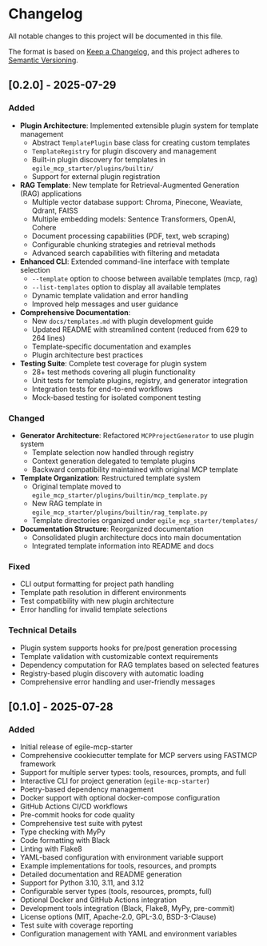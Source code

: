 # Changelog

All notable changes to this project will be documented in this file.

The format is based on [Keep a Changelog](https://keepachangelog.com/en/1.0.0/),
and this project adheres to [Semantic Versioning](https://semver.org/spec/v2.0.0.html).

## [0.2.0] - 2025-07-29

### Added
- **Plugin Architecture**: Implemented extensible plugin system for template management
  - Abstract `TemplatePlugin` base class for creating custom templates
  - `TemplateRegistry` for plugin discovery and management
  - Built-in plugin discovery for templates in `egile_mcp_starter/plugins/builtin/`
  - Support for external plugin registration
- **RAG Template**: New template for Retrieval-Augmented Generation (RAG) applications
  - Multiple vector database support: Chroma, Pinecone, Weaviate, Qdrant, FAISS
  - Multiple embedding models: Sentence Transformers, OpenAI, Cohere
  - Document processing capabilities (PDF, text, web scraping)
  - Configurable chunking strategies and retrieval methods
  - Advanced search capabilities with filtering and metadata
- **Enhanced CLI**: Extended command-line interface with template selection
  - `--template` option to choose between available templates (mcp, rag)
  - `--list-templates` option to display all available templates
  - Dynamic template validation and error handling
  - Improved help messages and user guidance
- **Comprehensive Documentation**: 
  - New `docs/templates.md` with plugin development guide
  - Updated README with streamlined content (reduced from 629 to 264 lines)
  - Template-specific documentation and examples
  - Plugin architecture best practices
- **Testing Suite**: Complete test coverage for plugin system
  - 28+ test methods covering all plugin functionality
  - Unit tests for template plugins, registry, and generator integration
  - Integration tests for end-to-end workflows
  - Mock-based testing for isolated component testing

### Changed
- **Generator Architecture**: Refactored `MCPProjectGenerator` to use plugin system
  - Template selection now handled through registry
  - Context generation delegated to template plugins
  - Backward compatibility maintained with original MCP template
- **Template Organization**: Restructured template system
  - Original template moved to `egile_mcp_starter/plugins/builtin/mcp_template.py`
  - New RAG template in `egile_mcp_starter/plugins/builtin/rag_template.py`
  - Template directories organized under `egile_mcp_starter/templates/`
- **Documentation Structure**: Reorganized documentation
  - Consolidated plugin architecture docs into main documentation
  - Integrated template information into README and docs

### Fixed
- CLI output formatting for project path handling
- Template path resolution in different environments
- Test compatibility with new plugin architecture
- Error handling for invalid template selections

### Technical Details
- Plugin system supports hooks for pre/post generation processing
- Template validation with customizable context requirements
- Dependency computation for RAG templates based on selected features
- Registry-based plugin discovery with automatic loading
- Comprehensive error handling and user-friendly messages

## [0.1.0] - 2025-07-28

### Added
- Initial release of egile-mcp-starter
- Comprehensive cookiecutter template for MCP servers using FASTMCP framework
- Support for multiple server types: tools, resources, prompts, and full
- Interactive CLI for project generation (`egile-mcp-starter`)
- Poetry-based dependency management
- Docker support with optional docker-compose configuration
- GitHub Actions CI/CD workflows
- Pre-commit hooks for code quality
- Comprehensive test suite with pytest
- Type checking with MyPy
- Code formatting with Black
- Linting with Flake8
- YAML-based configuration with environment variable support
- Example implementations for tools, resources, and prompts
- Detailed documentation and README generation
- Support for Python 3.10, 3.11, and 3.12
- Configurable server types (tools, resources, prompts, full)
- Optional Docker and GitHub Actions integration
- Development tools integration (Black, Flake8, MyPy, pre-commit)
- License options (MIT, Apache-2.0, GPL-3.0, BSD-3-Clause)
- Test suite with coverage reporting
- Configuration management with YAML and environment variables
